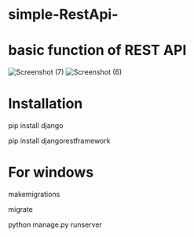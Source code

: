 # simple-RestApi-

# basic function of REST API

![Screenshot (7)](https://user-images.githubusercontent.com/108901697/198828656-69879912-2e7b-43e9-8f12-90aec491136e.png)
![Screenshot (6)](https://user-images.githubusercontent.com/108901697/198828667-a685791b-e84b-4666-bbd4-c17ba859c121.png)

# Installation

pip install django

pip install djangorestframework


# For windows

makemigrations

migrate

python manage.py runserver

